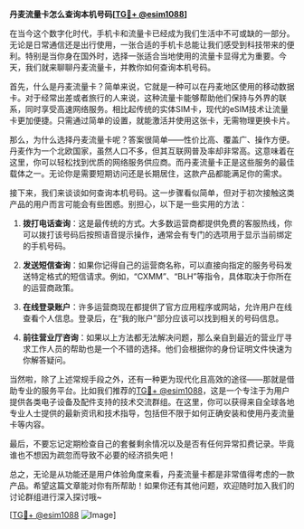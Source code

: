 **丹麦流量卡怎么查询本机号码[[TG💪+ @esim1088](https://t.me/s/esim1088)]**

在当今这个数字化时代，手机卡和流量卡已经成为我们生活中不可或缺的一部分。无论是日常通信还是出行使用，一张合适的手机卡总能让我们感受到科技带来的便利。特别是当你身在国外时，选择一张适合当地使用的流量卡显得尤为重要。今天，我们就来聊聊丹麦流量卡，并教你如何查询本机号码。

首先，什么是丹麦流量卡？简单来说，它就是一种可以在丹麦地区使用的移动数据卡。对于经常出差或者旅行的人来说，这种流量卡能够帮助他们保持与外界的联系，同时享受高速网络服务。相比起传统的实体SIM卡，现代的eSIM技术让流量卡更加便捷。只需通过简单的设置，就能激活并使用这张卡，无需物理更换卡片。

那么，为什么选择丹麦流量卡呢？答案很简单——性价比高、覆盖广、操作方便。丹麦作为一个北欧国家，虽然人口不多，但其互联网普及率却非常高。这意味着在这里，你可以轻松找到优质的网络服务供应商。而丹麦流量卡正是这些服务的最佳载体之一。无论你是需要短期访问还是长期居住，这款产品都能满足你的需求。

接下来，我们来谈谈如何查询本机号码。这一步骤看似简单，但对于初次接触这类产品的用户而言可能会有些困惑。别担心，以下是一些实用的方法：

1. **拨打电话查询**：这是最传统的方式。大多数运营商都提供免费的客服热线，你可以拨打该号码后按照语音提示操作，通常会有专门的选项用于显示当前绑定的手机号码。

2. **发送短信查询**：如果你记得自己的运营商名称，可以直接向指定的服务号码发送特定格式的短信请求。例如，“CXMM”、“BLH”等指令，具体取决于你所在的运营商政策。

3. **在线登录账户**：许多运营商现在都提供了官方应用程序或网站，允许用户在线查看个人信息。登录后，在“我的账户”部分应该可以找到相关的号码信息。

4. **前往营业厅咨询**：如果以上方法都无法解决问题，那么亲自到最近的营业厅寻求工作人员的帮助也是一个不错的选择。他们会根据你的身份证明文件快速为你解答疑问。

当然啦，除了上述常规手段之外，还有一种更为现代化且高效的途径——那就是借助专业的服务平台。比如我们推荐的[TG💪+ @esim1088](https://t.me/s/esim1088)，这是一个专注于为用户提供各类电子设备及配件支持的技术交流群组。在这里，你可以获得来自全球各地专业人士提供的最新资讯和技术指导，包括但不限于如何正确安装和使用丹麦流量卡等内容。

最后，不要忘记定期检查自己的套餐剩余情况以及是否有任何异常扣费记录。毕竟谁也不想因为疏忽而导致不必要的经济损失吧！

总之，无论是从功能还是用户体验角度来看，丹麦流量卡都是非常值得考虑的一款产品。希望这篇文章能对你有所帮助！如果你还有其他问题，欢迎随时加入我们的讨论群组进行深入探讨哦~

[[TG💪+ @esim1088](https://t.me/s/esim1088) ![Image](https://i.postimg.cc/4NQfJmqS/Snipaste-2025-05-13-00-14-12.png)]